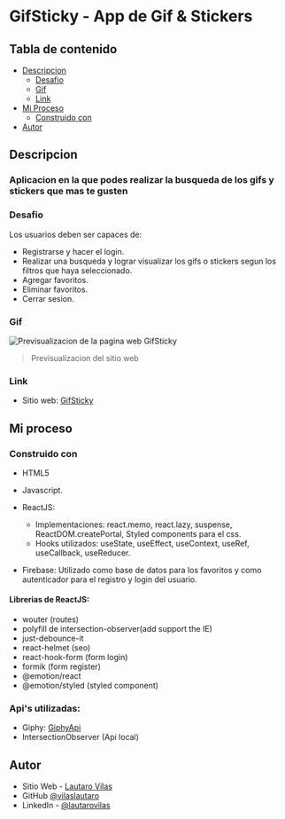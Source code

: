 # GifSticky - App de Gif & Stickers

## Tabla de contenido

- [Descripcion](#descripcion)
  - [Desafio](#desafio)
  - [Gif](#Gif)
  - [Link](#link)
- [Mi Proceso](#mi-proceso)
  - [Construido con](#construido-con)
- [Autor](#autor)

## Descripcion

### Aplicacion en la que podes realizar la busqueda de los gifs y stickers que mas te gusten

### Desafio

Los usuarios deben ser capaces de:

- Registrarse y hacer el login.
- Realizar una busqueda y lograr visualizar los gifs o stickers segun los filtros que haya seleccionado.
- Agregar favoritos.
- Eliminar favoritos.
- Cerrar sesion.

### Gif

![Previsualizacion de la pagina web GifSticky]()

> Previsualizacion del sitio web

### Link

- Sitio web: [GifSticky](https://gifsticky.vercel.app/)

## Mi proceso

### Construido con

- HTML5
- Javascript.
- ReactJS:
  - Implementaciones: react.memo, react.lazy, suspense, ReactDOM.createPortal, Styled components para el css.
  - Hooks utilizados: useState, useEffect, useContext, useRef, useCallback, useReducer.
  
- Firebase: Utilizado como base de datos para los favoritos y como autenticador para el registro y login del usuario.

#### Librerias de ReactJS:

- wouter (routes)
- polyfill de intersection-observer(add support the IE)
- just-debounce-it
- react-helmet (seo)
- react-hook-form (form login)
- formik (form register)
- @emotion/react
- @emotion/styled (styled component)

### Api's utilizadas:
 - Giphy: [GiphyApi](https://developers.giphy.com/branch/master/docs/api/)
 - IntersectionObserver (Api local)
## Autor

- Sitio Web - [Lautaro Vilas](https://lautarovilas.com)
- GitHub [@vilaslautaro](https://github.com/vilaslautaro)
- LinkedIn - [@lautarovilas](https://www.linkedin.com/in/lautarovilas/)
